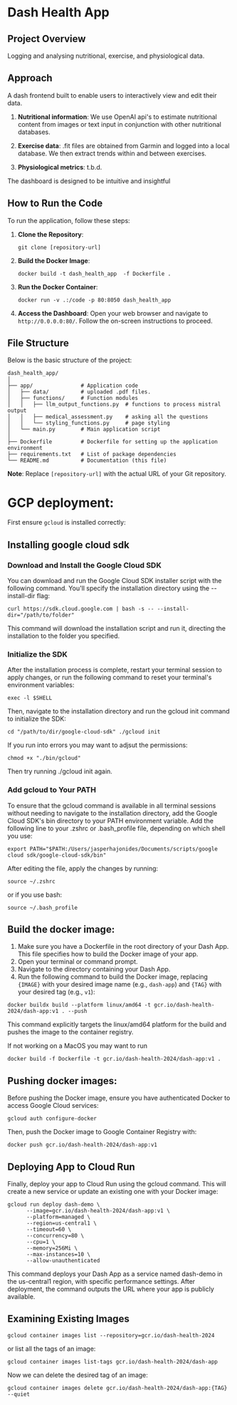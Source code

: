 # Dash Health App

## Project Overview

Logging and analysing nutritional, exercise, and physiological data. 

## Approach

A dash frontend built to enable users to interactively view and edit their data. 

1. **Nutritional information**: We use OpenAI api's to estimate nutritional content from images or text input in conjunction with other nutritional databases.

2. **Exercise data**: .fit files are obtained from Garmin and logged into a local database. We then extract trends within and between exercises.

3. **Physiological metrics**: t.b.d.

The dashboard is designed to be intuitive and insightful

## How to Run the Code

To run the application, follow these steps:

1. **Clone the Repository**:
    ```
   git clone [repository-url]
    ```

2. **Build the Docker Image**:
    ```
   docker build -t dash_health_app  -f Dockerfile .
    ```

3. **Run the Docker Container**:
    ```
   docker run -v .:/code -p 80:8050 dash_health_app
    ```

4. **Access the Dashboard**:
   Open your web browser and navigate to `http://0.0.0.0:80/`. Follow the on-screen instructions to proceed.

## File Structure

Below is the basic structure of the project:

```
dash_health_app/
│
├── app/               # Application code
│   ├── data/          # uploaded .pdf files.
│   ├── functions/     # Function modules
│   │   ├── llm_output_functions.py  # functions to process mistral output
│   │   ├── medical_assessment.py    # asking all the questions
│   │   └── styling_functions.py     # page styling
│   └── main.py        # Main application script
│
├── Dockerfile         # Dockerfile for setting up the application environment
├── requirements.txt   # List of package dependencies
└── README.md          # Documentation (this file)
```

**Note**: Replace `[repository-url]` with the actual URL of your Git repository.



# GCP deployment:

First ensure `gcloud` is installed correctly:


## Installing google cloud sdk

### Download and Install the Google Cloud SDK
You can download and run the Google Cloud SDK installer script with the following command. You'll specify the installation directory using the --install-dir flag:

`curl https://sdk.cloud.google.com | bash -s -- --install-dir="/path/to/folder"`

This command will download the installation script and run it, directing the installation to the folder you specified.

### Initialize the SDK

After the installation process is complete, restart your terminal session to apply changes, or run the following command to reset your terminal's environment variables:

`exec -l $SHELL`



Then, navigate to the installation directory and run the gcloud init command to initialize the SDK:

`cd "/path/to/dir/google-cloud-sdk" ./gcloud init`

If you run into errors you may want to adjsut the permissions:

`chmod +x "./bin/gcloud"`

Then try running ./gcloud init again.



### Add gcloud to Your PATH

To ensure that the gcloud command is available in all terminal sessions without needing to navigate to the installation directory, add the Google Cloud SDK's bin directory to your PATH environment variable. Add the following line to your .zshrc or .bash_profile file, depending on which shell you use:

`export PATH="$PATH:/Users/jasperhajonides/Documents/scripts/google cloud sdk/google-cloud-sdk/bin"`

After editing the file, apply the changes by running:

`source ~/.zshrc`

or if you use bash:

`source ~/.bash_profile`

## Build the docker image:

1. Make sure you have a Dockerfile in the root directory of your Dash App. This file specifies how to build the Docker image of your app.
2. Open your terminal or command prompt.
3. Navigate to the directory containing your Dash App.
4. Run the following command to build the Docker image, replacing `{IMAGE}` with your desired image name (e.g., `dash-app`) and `{TAG}` with your desired tag (e.g., `v1`):


`docker buildx build --platform linux/amd64 -t gcr.io/dash-health-2024/dash-app:v1 . --push`

This command explicitly targets the linux/amd64 platform for the build and pushes the image to the container registry.

If not working on a MacOS you may want to run 

`docker build -f Dockerfile -t gcr.io/dash-health-2024/dash-app:v1 .`


## Pushing docker images:

Before pushing the Docker image, ensure you have authenticated Docker to access Google Cloud services:

`gcloud auth configure-docker`

Then, push the Docker image to Google Container Registry with:

`docker push gcr.io/dash-health-2024/dash-app:v1`


## Deploying App to Cloud Run 

Finally, deploy your app to Cloud Run using the gcloud command. This will create a new service or update an existing one with your Docker image:


```
gcloud run deploy dash-demo \
      --image=gcr.io/dash-health-2024/dash-app:v1 \
      --platform=managed \
      --region=us-central1 \
      --timeout=60 \
      --concurrency=80 \
      --cpu=1 \
      --memory=256Mi \
      --max-instances=10 \
      --allow-unauthenticated
```

This command deploys your Dash App as a service named dash-demo in the us-central1 region, with specific performance settings. After deployment, the command outputs the URL where your app is publicly available.



## Examining Existing Images 


`gcloud container images list --repository=gcr.io/dash-health-2024`

or list all the tags of an image:

`gcloud container images list-tags gcr.io/dash-health-2024/dash-app`

Now we can delete the desired tag of an image:

`gcloud container images delete gcr.io/dash-health-2024/dash-app:{TAG} --quiet`
